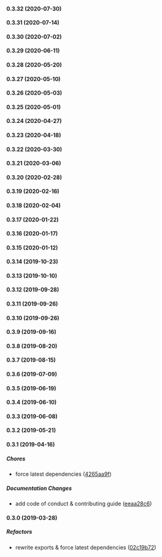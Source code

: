 #### 0.3.32 (2020-07-30)

#### 0.3.31 (2020-07-14)

#### 0.3.30 (2020-07-02)

#### 0.3.29 (2020-06-11)

#### 0.3.28 (2020-05-20)

#### 0.3.27 (2020-05-10)

#### 0.3.26 (2020-05-03)

#### 0.3.25 (2020-05-01)

#### 0.3.24 (2020-04-27)

#### 0.3.23 (2020-04-18)

#### 0.3.22 (2020-03-30)

#### 0.3.21 (2020-03-06)

#### 0.3.20 (2020-02-28)

#### 0.3.19 (2020-02-16)

#### 0.3.18 (2020-02-04)

#### 0.3.17 (2020-01-22)

#### 0.3.16 (2020-01-17)

#### 0.3.15 (2020-01-12)

#### 0.3.14 (2019-10-23)

#### 0.3.13 (2019-10-10)

#### 0.3.12 (2019-09-28)

#### 0.3.11 (2019-09-26)

#### 0.3.10 (2019-09-26)

#### 0.3.9 (2019-09-16)

#### 0.3.8 (2019-08-20)

#### 0.3.7 (2019-08-15)

#### 0.3.6 (2019-07-09)

#### 0.3.5 (2019-06-19)

#### 0.3.4 (2019-06-10)

#### 0.3.3 (2019-06-08)

#### 0.3.2 (2019-05-21)

#### 0.3.1 (2019-04-16)

##### Chores

*  force latest dependencies ([4265aa9f](https://github.com/lykmapipo/role/commit/4265aa9f92f68d72379af7903920255fa7070af4))

##### Documentation Changes

*  add code of conduct & contributing guide ([eeaa28c6](https://github.com/lykmapipo/role/commit/eeaa28c682963c5e60fad2fbc007a69c21715217))

#### 0.3.0 (2019-03-28)

##### Refactors

*  rewrite exports & force latest dependencies ([02c19b72](https://github.com/lykmapipo/role/commit/02c19b726e167f883922cf04e9559eb73da86839))



